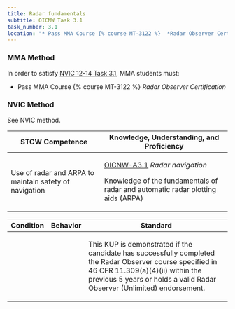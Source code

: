```yaml
---
title: Radar fundamentals
subtitle: OICNW Task 3.1 
task_number: 3.1
location: "* Pass MMA Course {% course MT-3122 %}  *Radar Observer Certification*" 
---
```



### MMA Method

In order to satisfy  [NVIC 12-14  Task  3.1]({{site.baseurl}}/assets/images/nvic-12-14.pdf), MMA students must:

* Pass MMA Course {% course MT-3122 %}  *Radar Observer Certification*


### NVIC Method

<a onclick="togglevisibility('nvic_methods')" >See NVIC method.</a>

<div id='nvic_methods' class='hide'>

<table>
<thead>
<tr>
<th class='forty'> STCW Competence </th>
<th class='sixty'> Knowledge, Understanding, and Proficiency </th>
</tr>
</thead>




<tbody>
<tr><td markdown='1'>

Use of radar and ARPA to maintain safety of navigation

</td><td markdown='1'>

[OICNW-A3.1](../../tables/21.html#OICNW-A3.1) *Radar navigation*

Knowledge of the fundamentals of radar and automatic radar plotting aids (ARPA)

</td></tr>


</tbody>
</table>


<table>
<thead>
<tr><th class='twenty'>  Condition </th><th class='twenty'> Behavior </th><th  class='sixty'>Standard </th></tr>
</thead>
<tbody >



<tr><td markdown='1'>


</td><td markdown='1'>


<br>

<div class="tooltip">
<span class="tooltiptext">
</span>
</div>


</td><td markdown='1'>

This KUP is demonstrated if the candidate has successfully completed the Radar Observer course specified in 46 CFR 11.309(a)(4)(ii) within the previous 5 years or holds a valid Radar Observer (Unlimited) endorsement.

</td></tr>
</tbody>
</table>
</div>
